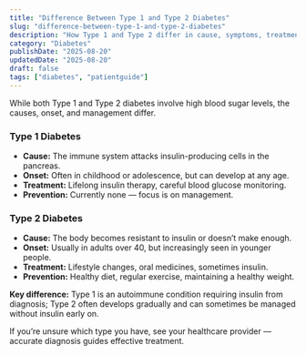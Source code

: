 ```yaml
---
title: "Difference Between Type 1 and Type 2 Diabetes"
slug: "difference-between-type-1-and-type-2-diabetes"
description: "How Type 1 and Type 2 differ in cause, symptoms, treatment, and day-to-day management."
category: "Diabetes"
publishDate: "2025-08-20"
updatedDate: "2025-08-20"
draft: false
tags: ["diabetes", "patientguide"]
---
```


While both Type 1 and Type 2 diabetes involve high blood sugar levels, the causes, onset, and management differ.

### Type 1 Diabetes
- **Cause:** The immune system attacks insulin-producing cells in the pancreas.  
- **Onset:** Often in childhood or adolescence, but can develop at any age.  
- **Treatment:** Lifelong insulin therapy, careful blood glucose monitoring.  
- **Prevention:** Currently none — focus is on management.  

### Type 2 Diabetes
- **Cause:** The body becomes resistant to insulin or doesn’t make enough.  
- **Onset:** Usually in adults over 40, but increasingly seen in younger people.  
- **Treatment:** Lifestyle changes, oral medicines, sometimes insulin.  
- **Prevention:** Healthy diet, regular exercise, maintaining a healthy weight.  

**Key difference:** Type 1 is an autoimmune condition requiring insulin from diagnosis; Type 2 often develops gradually and can sometimes be managed without insulin early on.  

If you’re unsure which type you have, see your healthcare provider — accurate diagnosis guides effective treatment.

